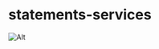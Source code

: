 # statements-services	        

![Alt](https://repobeats.axiom.co/api/embed/26ca811156510fc998e9e0d0e91c734c91fb9650.svg "Repobeats analytics image")   
